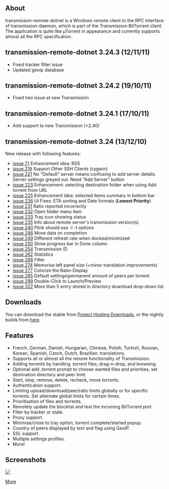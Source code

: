 ## About ##

transmission-remote-dotnet is a Windows remote client to the RPC interface of transmission-daemon, which is part of the Transmission BitTorrent client. The application is quite like µTorrent in appearance and currently supports almost all the RPC specification.

## transmission-remote-dotnet 3.24.3 (12/11/11) ##

  * Fixed tracker filter issue
  * Updated geoip database

## transmission-remote-dotnet 3.24.2 (19/10/11) ##

  * Fixed two issue at new Transmission

## transmission-remote-dotnet 3.24.1 (17/10/11) ##

  * Add support to new Transmission (>2.40)

## transmission-remote-dotnet 3.24 (13/12/10) ##

New release with following features:
  * [issue 71](https://code.google.com/p/transmission-remote-dotnet/issues/detail?id=71)	Enhancement idea: RSS
  * [issue 219](https://code.google.com/p/transmission-remote-dotnet/issues/detail?id=219)	Support Other SSH Clients (cygwin)
  * [issue 221](https://code.google.com/p/transmission-remote-dotnet/issues/detail?id=221)	No "Default" server means confusing to add server details. Server settings greyed out.  Need "Add Server" button
  * [issue 223](https://code.google.com/p/transmission-remote-dotnet/issues/detail?id=223)	Enhancement: selecting destination folder when using Add torrent from URL
  * [issue 225](https://code.google.com/p/transmission-remote-dotnet/issues/detail?id=225)	Enhancement idea: selected items summary in bottom bar
  * [issue 226](https://code.google.com/p/transmission-remote-dotnet/issues/detail?id=226)	UI Fixes:  ETA sorting and Date formats (**Lowest Priority**)
  * [issue 231](https://code.google.com/p/transmission-remote-dotnet/issues/detail?id=231)	Ratio reported incorrectly
  * [issue 232](https://code.google.com/p/transmission-remote-dotnet/issues/detail?id=232)	Open folder menu item
  * [issue 233](https://code.google.com/p/transmission-remote-dotnet/issues/detail?id=233)	Tray icon showing status
  * [issue 235](https://code.google.com/p/transmission-remote-dotnet/issues/detail?id=235)	Info about remote server's transmission version(s)
  * [issue 240](https://code.google.com/p/transmission-remote-dotnet/issues/detail?id=240)	Plink should use -l -t options
  * [issue 246](https://code.google.com/p/transmission-remote-dotnet/issues/detail?id=246)	Move data on completion
  * [issue 249](https://code.google.com/p/transmission-remote-dotnet/issues/detail?id=249)	Different refresh rate when docked/minimized
  * [issue 250](https://code.google.com/p/transmission-remote-dotnet/issues/detail?id=250)	Show progress bar in Done column
  * [issue 254](https://code.google.com/p/transmission-remote-dotnet/issues/detail?id=254)	Transmission ID
  * [issue 262](https://code.google.com/p/transmission-remote-dotnet/issues/detail?id=262)	Statistics
  * [issue 268](https://code.google.com/p/transmission-remote-dotnet/issues/detail?id=268)	Filter
  * [issue 274](https://code.google.com/p/transmission-remote-dotnet/issues/detail?id=274)	Memorise left panel size (+minor translation improvements)
  * [issue 277](https://code.google.com/p/transmission-remote-dotnet/issues/detail?id=277)     Colorize the Ratio-Display
  * [issue 285](https://code.google.com/p/transmission-remote-dotnet/issues/detail?id=285)     Default settings\permanent amount of peers per torrent
  * [issue 299](https://code.google.com/p/transmission-remote-dotnet/issues/detail?id=299)     Double-Click to Launch/Preview
  * [issue 322](https://code.google.com/p/transmission-remote-dotnet/issues/detail?id=322)     More than 5 entry stored in directory download drop-down list

## Downloads ##
You can download the stable from [Project Hosting Downloads](http://code.google.com/p/transmission-remote-dotnet/downloads/list), or the nightly builds from [here](http://elbandi.net/transmission-remote-dotnet).

## Features ##
  * French, German, Danish, Hungarian, Chinese, Polish, Turkish, Russian, Korean, Spanish, Czech, Dutch, Brazilian. translations.
  * Supports all or almost all the remote functionality of Transmission.
  * Adding torrents by handling .torrent files, drag-n-drop, and browsing.
  * Optional add .torrent prompt to choose wanted files and priorities, set destination directory and peer limit.
  * Start, stop, remove, delete, recheck, move torrents.
  * Authentication support.
  * Limiting upload/download/peer/ratio limits globally or for specific torrents. Set alternate global limits for certain times.
  * Prioritisation of files and torrents.
  * Remotely update the blocklist and test the incoming BitTorrent port.
  * Filter by tracker or state.
  * Proxy support.
  * Minimise/close to tray option, torrent complete/started popup.
  * Country of peers displayed by text and flag using GeoIP.
  * SSL support.
  * Multiple settings profiles.
  * More!

## Screenshots ##
[![](http://transmission-remote-dotnet.googlecode.com/svn/wiki/transmission-remote-dotnet-3.9-1.small.png)](http://code.google.com/p/transmission-remote-dotnet/wiki/Screenshots)

[More](http://code.google.com/p/transmission-remote-dotnet/wiki/Screenshots)